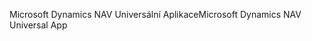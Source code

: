 <span data-ttu-id="e93df-101">Microsoft Dynamics NAV Universální Aplikace</span><span class="sxs-lookup"><span data-stu-id="e93df-101">Microsoft Dynamics NAV Universal App</span></span>